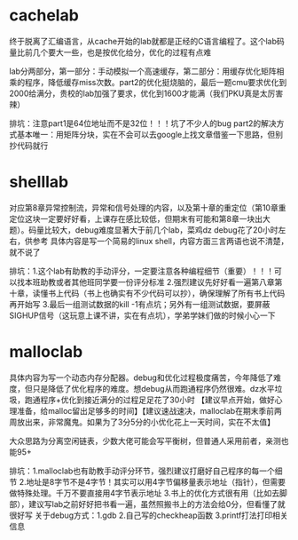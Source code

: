 

# cachelab

终于脱离了汇编语言，从cache开始的lab就都是正经的C语言编程了。这个lab码量比前几个要大一些，也是按优化给分，优化的过程有点难

lab分两部分，第一部分：手动模拟一个高速缓存，第二部分：用缓存优化矩阵相乘的程序，降低缓存miss次数。part2的优化挺烧脑的，最后一题cmu要求优化到2000给满分，贵校的lab加强了要求，优化到1600才能满（我们PKU真是太厉害辣）

排坑：注意part1是64位地址而不是32位！！！坑了不少人的bug
part2的解决方式基本唯一：用矩阵分块，实在不会可以去google上找文章借鉴一下思路，但别抄代码就行




# shelllab

对应第8章异常控制流，异常和信号处理的内容，以及第十章的重定位（第10章重定位这块一定要好好看，上课存在感比较低，但期末有可能和第8章一块出大题）。码量比较大，debug难度显著大于前几个lab，菜鸡dz debug花了20小时左右，供参考
具体内容是写一个简易的linux shell，内容方面三言两语也说不清楚，就不说了

排坑：1.这个lab有助教的手动评分，一定要注意各种编程细节（重要）！！！可以找本班助教或者其他班同学要一份评分标准    2.强烈建议先好好看一遍第八章第十章，读懂书上代码（书上也确实有不少代码可以抄），确保理解了所有书上代码再开始写
3.最后一组测试数据的kill -1有点坑；另外有一组测试数据，要屏蔽SIGHUP信号（这玩意上课不讲，实在有点坑），学弟学妹们做的时候小心一下


# malloclab

具体内容为写一个动态内存分配器。debug和优化过程极度痛苦，今年降低了难度，但只是降低了优化程序的难度。想debug从而跑通程序仍然很难。dz水平垃圾，跑通程序+优化到接近满分的过程足足花了30小时
【建议早点开始，做好心理准备，给malloc留出足够多的时间】【建议速战速决，malloclab在期末季前两周放出来，非常魔鬼。如果为了3分5分的小优化花上一天时间，实在不太值】

大众思路为分离空闲链表，少数大佬可能会写平衡树，但普通人采用前者，亲测也能95+

排坑：1.malloclab也有助教手动评分环节，强烈建议打磨好自己程序的每一个细节   2.地址是8字节不是4字节！其实可以用4字节偏移量表示地址（指针），但需要做特殊处理。千万不要直接用4字节表示地址     3.书上的优化方式很有用（比如去脚部），建议写lab之前好好把书看一遍，虽然照搬书上的方法会给0分，但看懂了就很好写
关于debug方式：1.gdb  2.自己写的checkheap函数  3.printf打法打印相关信息

